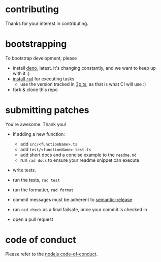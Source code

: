 # contributing

Thanks for your interest in contributing.

# bootstrapping

To bootstrap development, please

- install [deno](https://deno.land/), latest. it's changing constantly, and we
  want to keep up with it :)
- [install `rad`](https://github.com/cdaringe/rad#install) for executing tasks
  - use the version tracked in [3p.ts](./../.rad/3p.ts), as that is what CI will
    use :)
- fork & clone this repo

# submitting patches

You're awesome. Thank you!

- If adding a new function:

  - add `src/<functionName>.ts`
  - add `test/<functionName>.test.ts`
  - add short docs and a concise example to the `readme.md`
  - run `rad docs` to ensure your readme snippet can execute

- write tests.
- run the tests, `rad test`
- run the formatter, `rad format`
- commit messages must be adherent to
  [semantic-release](https://github.com/semantic-release/semantic-release#commit-message-format)
- run `rad check` as a final failsafe, once your commit is checked in
- open a pull request

# code of conduct

Please refer to the
[nodejs code-of-conduct](https://github.com/nodejs/node/blob/main/CODE_OF_CONDUCT.md).
